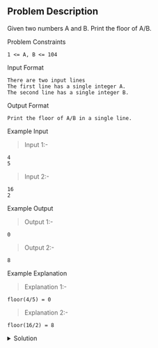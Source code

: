 ## Problem Description
Given two numbers A and B. Print the floor of A/B.

Problem Constraints
```
1 <= A, B <= 104
```

Input Format
```
There are two input lines
The first line has a single integer A.
The second line has a single integer B.
```

Output Format
```
Print the floor of A/B in a single line.
```

Example Input

>Input 1:-
```
4
5
```

>Input 2:-
```
16
2
```

Example Output

>Output 1:-
```
0
```

>Output 2:-
```
8
```

Example Explanation

>Explanation 1:-
```
floor(4/5) = 0
```

>Explanation 2:-
```
floor(16/2) = 8
```

<details>
  <summary>Solution</summary>
    Solution is not yet added!